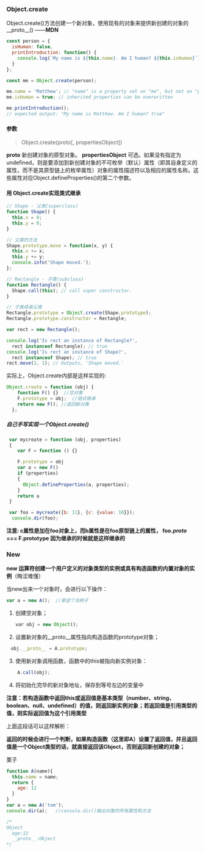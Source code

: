 ### Object.create

Object.create()方法创建一个新对象，使用现有的对象来提供新创建的对象的__proto__() ——**MDN**

```js
const person = {
  isHuman: false,
  printIntroduction: function() {
    console.log(`My name is ${this.name}. Am I human? ${this.isHuman}`);
  }
};

const me = Object.create(person);

me.name = 'Matthew'; // "name" is a property set on "me", but not on "person"
me.isHuman = true; // inherited properties can be overwritten

me.printIntroduction();
// expected output: "My name is Matthew. Am I human? true"
```
#### 参数
> Object.create(proto[, propertiesObject])

**proto**
新创建对象的原型对象。
**propertiesObject**
可选。如果没有指定为 undefined，则是要添加到新创建对象的不可枚举（默认）属性（即其自身定义的属性，而不是其原型链上的枚举属性）对象的属性描述符以及相应的属性名称。这些属性对应Object.defineProperties()的第二个参数。



#### 用 Object.create实现类式继承
```js
// Shape - 父类(superclass)
function Shape() {
  this.x = 0;
  this.y = 0;
}

// 父类的方法
Shape.prototype.move = function(x, y) {
  this.x += x;
  this.y += y;
  console.info('Shape moved.');
};

// Rectangle - 子类(subclass)
function Rectangle() {
  Shape.call(this); // call super constructor.
}

// 子类续承父类
Rectangle.prototype = Object.create(Shape.prototype);
Rectangle.prototype.constructor = Rectangle;

var rect = new Rectangle();

console.log('Is rect an instance of Rectangle?',
  rect instanceof Rectangle); // true
console.log('Is rect an instance of Shape?',
  rect instanceof Shape); // true
rect.move(1, 1); // Outputs, 'Shape moved.'
```

实际上，Object.create内部是这样实现的:
```js
Object.create = function (obj) {
    function F() {}  //空对象
    F.prototype = obj;  //链式继承
    return new F(); //返回新对象
  };
```

##### 自己手写实现一个Object.create()


```js
 var mycreate = function (obj, properties)
 {
    var F = function () {}

    F.prototype = obj
    var a = new F()
    if (properties)
    {
      Object.defineProperties(a, properties);
    }
    return a
 }

 var foo = mycreate({b: 11}, {c: {value: 10}});
  console.dir(foo);
```

**注意: c属性是加在foo对象上，而b属性是在foo原型链上的属性， foo._proto_ === F.prototype 因为继承的时候就是这样继承的** 


### New

**new 运算符创建一个用户定义的对象类型的实例或具有构造函数的内置对象的实例**（晦涩难懂）


当new出来一个对象时，会进行以下操作：
```js
var a = new A();  //拿这个当例子
```
1. 创建空对象；
```js
　　var obj = new Object();
```
2. 设置新对象的__proto__属性指向构造函数的prototype对象；
```js
　obj.__proto__ = A.prototype;
```

3. 使用新对象调用函数，函数中的this被指向新实例对象：
```js
    A.call(obj);  
```


4. 将初始化完毕的新对象地址，保存到等号左边的变量中

**注意：若构造函数中返回this或返回值是基本类型（number、string、boolean、null、undefined）的值，则返回新实例对象；若返回值是引用类型的值，则实际返回值为这个引用类型**

上面这段话可以这样解析：

**返回的时候会进行一个判断，如果构造函数（这里即A）设置了返回值，并且返回值是一个Object类型的话，就直接返回该Object，否则返回新创建的对象；**

栗子
```js
function A(name){
  this.name = name;
  return {
    age: 12
  }
}
var a = new A('tom');
console.dir(a);   //console.dir()输出对象的所有属性和方法

/*
Object
  age:12
  __proto__:Object
*/
```
